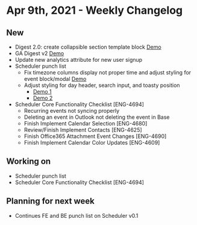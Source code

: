 # Apr 9th, 2021 - Weekly Changelog
## New
- Digest 2.0: create collapsible section template block [Demo](https://www.loom.com/share/8aa3b883eecc44b0ad856493d37a9d53)
- GA Digest v2 [Demo](https://www.loom.com/share/0460020eca554179b65d429dccb843e3)
- Update new analytics attribute for new user signup
- Scheduler punch list
	- Fix timezone columns display not proper time and adjust styling for event block/modal [Demo](https://www.loom.com/share/f5e59e15bec940839e22a32c03682da8)
	- Adjust styling for day header, search input, and toasty position 
		- [Demo 1](https://www.loom.com/share/29948fbe309e41938329f9e560f019f6)
		- [Demo 2](https://www.loom.com/share/2a1a9e7f49de45a18cd875ec87656b14)
- Scheduler Core Functionality Checklist \[ENG-4694\]
	- Recurring events not syncing properly
	- Deleting an event in Outlook not deleting the event in Base
	- Finish Implement Calendar Selection \[ENG-4680\]
	- Review/Finish Implement Contacts \[ENG-4625\]
	- Finish Office365 Attachment Event Changes \[ENG-4690\]
	- Finish Implement Calendar Color Updates \[ENG-4609\]

## Working on
- Scheduler punch list
- Scheduler Core Functionality Checklist \[ENG-4694\]


## Planning for next week
- Continues FE and BE punch list on Scheduler v0.1
